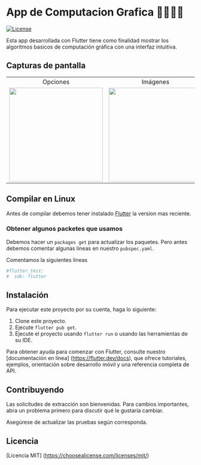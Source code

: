 # App de Computacion Grafica 👩🏻‍💻📱

[![License](http://img.shields.io/:license-mit-blue.svg)](http://doge.mit-license.org)

Esta app desarrollada con Flutter tiene como finalidad mostrar los algoritmos basicos de
computación gráfica con una interfaz intuitiva.

## Capturas de pantalla

|     |     |     |
| :-: | :-: | :-: |
| Opciones | Imágenes |Diagramas|
| <img src="https://64.media.tumblr.com/8bfbec47ef8d7f825a7bea495117a953/tumblr_nsq1ux5VlP1rt0dnxo1_500.gif" height="250" /> | <img src="https://64.media.tumblr.com/8bfbec47ef8d7f825a7bea495117a953/tumblr_nsq1ux5VlP1rt0dnxo1_500.gif" height="250" />| <img src="https://64.media.tumblr.com/8bfbec47ef8d7f825a7bea495117a953/tumblr_nsq1ux5VlP1rt0dnxo1_500.gif" height="250" /> |



## Compilar en Linux

Antes de compilar debemos tener instalado [Flutter](https://flutter-es.io/) la version mas reciente.

### Obtener algunos packetes que usamos

Debemos hacer un `packages get` para actualizar los paquetes. Pero antes debemos comentar algunas lineas en nuestro `pubspec.yaml`.

Comentamos la siguientes lineas
```bash
#flutter_test:
#  sdk: flutter
```

## Instalación

Para ejecutar este proyecto por su cuenta, haga lo siguiente:
1. Clone este proyecto.
2. Ejecute `flutter pub get`.
3. Ejecute el proyecto usando `flutter run` o usando las herramientas de su IDE.

Para obtener ayuda para comenzar con Flutter, consulte nuestro
[documentación en línea] (https://flutter.dev/docs), que ofrece tutoriales,
ejemplos, orientación sobre desarrollo móvil y una referencia completa de API.

## Contribuyendo
Las solicitudes de extracción son bienvenidas. Para cambios importantes, abra un problema primero para discutir qué le gustaría cambiar.

Asegúrese de actualizar las pruebas según corresponda.

## Licencia
[Licencia MIT] (https://choosealicense.com/licenses/mit/)